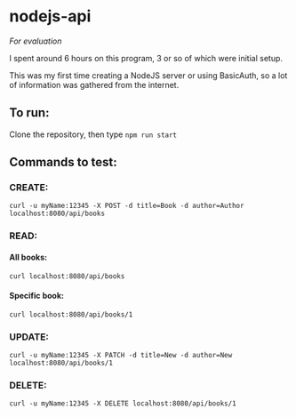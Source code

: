 # nodejs-api
*For evaluation*

I spent around 6 hours on this program, 3 or so of which were initial setup.

This was my first time creating a NodeJS server or using BasicAuth, so a lot of information was gathered from the internet.

## To run:
Clone the repository, then type `npm run start`


## Commands to test:

### CREATE:
    curl -u myName:12345 -X POST -d title=Book -d author=Author localhost:8080/api/books
### READ:
#### All books:
    curl localhost:8080/api/books
#### Specific book:
    curl localhost:8080/api/books/1
### UPDATE:
    curl -u myName:12345 -X PATCH -d title=New -d author=New localhost:8080/api/books/1
### DELETE:
    curl -u myName:12345 -X DELETE localhost:8080/api/books/1

